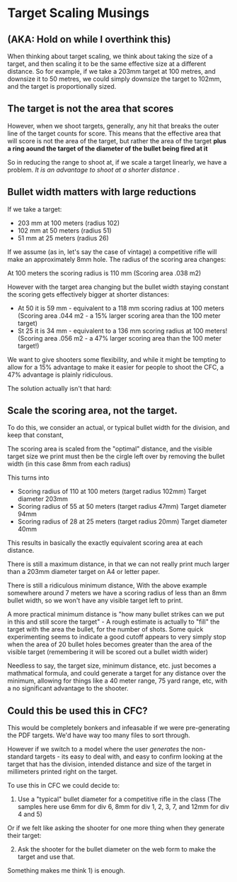 # Target Scaling Musings
## (AKA: Hold on while I overthink this)

When thinking about target scaling, we think about taking the size of a target, and then scaling it to be the same effective size at a different distance. So for example, if we take a 203mm target at 100 metres, and downsize it to 50 metres, we could simply downsize the target to 102mm, and the target is proportionally sized.

## The target is not the area that scores

However, when we shoot targets, generally, any hit that breaks the outer line of the target counts for score. This means that the effective area that will score is not the area of the target, but rather the area of the target **plus a ring aound the target of the diameter of the bullet being fired at it**

So in reducing the range to shoot at, if we scale a target linearly, we have a problem. *It is an advantage to shoot at a shorter distance* .

## Bullet width matters with large reductions

If we take a target:

* 203 mm at 100 meters (radius 102)
* 102 mm at 50 meters  (radius 51)
* 51 mm at 25 meters (radius 26)

If we assume (as in, let's say the case of vintage) a competitive rifle will
make an approximately 8mm hole. The radius of the scoring area changes:

At 100 meters the scoring radius is 110 mm (Scoring area .038 m2)

However with the target area changing but the bullet width staying constant the scoring gets effectively bigger at shorter distances:

* At 50 it is 59 mm - equivalent to a 118 mm scoring radius at 100 meters (Scoring area .044 m2 - a 15% larger scoring area than the 100 meter target)
* St 25 it is 34 mm - equivalent to a 136 mm scoring radius at 100 meters! (Scoring area .056 m2 - a 47% larger scoring area than the 100 meter target!)

We want to give shooters some flexibility, and while it might be
tempting to allow for a 15% advantage to make it easier for people to
shoot the CFC, a 47% advantage is plainly ridiculous.

The solution actually isn't that hard:

## Scale the scoring area, not the target.

To do this, we consider an actual, or typical bullet width for the division, and keep that constant,

The scoring area is scaled from the "optimal" distance, and the visible target size we print must then be the cirgle left over by removing the bullet width (in this case 8mm from each radius)

This turns into

* Scoring radius of 110 at 100 meters (target radius 102mm) Target diameter 203mm
* Scoring radius of 55 at 50 meters (target radius 47mm) Target diameter 94mm
* Scoring radius of 28 at 25 meters (target radius 20mm) Target diameter 40mm

This results in basically the exactly equivalent scoring area at each distance.

There is still a maximum distance, in that we can not really print much larger than a 203mm diameter target on A4 or letter paper.

There is still a ridiculous minimum distance, With the above example somewhere
around 7 meters we have a scoring radius of less than an 8mm bullet width, so we won't have any visible target left to print.

A more practical minimum distance is "how many bullet strikes can we put in this and still score the target" - A rough estimate is actually to "fill" the target with the area the bullet, for the number of shots. Some quick experimenting seems to indicate a good cutoff appears to very simply stop when the area of 20 bullet holes becomes greater than the area of the visible target (remembering it will be scored out a bullet width wider)

Needless to say, the target size, minimum distance, etc. just becomes a mathmatical formula, and could generate a target for any distance over the minimum, allowing for things like a 40 meter range, 75 yard range, etc, with a no significant advantage to the shooter.

## Could this be used this in CFC?

This would be completely bonkers and infeasable if we were pre-generating the PDF targets. We'd have way too many files to sort through.

However if we switch to a model where the user *generates* the non-standard
targets - its easy to deal with, and easy to confirm looking at the target that
has the division, intended distance and size of the target in millimeters printed right on the target.

To use this in CFC we could decide to:

1) Use a "typical" bullet diameter for a competitive rifle in the class (The samples here use 6mm for div 6, 8mm for div 1, 2, 3, 7, and 12mm for div 4 and 5)

Or if we felt like asking the shooter for one more thing when they generate their target:

2) Ask the shooter for the bullet diameter on the web form to make the target and use that.

Something makes me think 1) is enough.

















